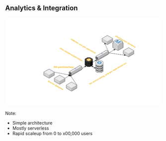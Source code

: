 ## Analytics & Integration

<img
  alt="Multi-source/multi-destination analytics, fanning-in to a Kinesis stream and fanning-out to multiple target systems"
  src="images/Testing.svg"></img>

Note:
 - Simple architecture
 - Mostly serverless
 - Rapid scaleup from 0 to x00,000 users
